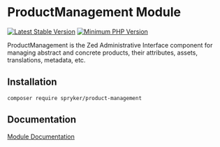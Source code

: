 # ProductManagement Module
[![Latest Stable Version](https://poser.pugx.org/spryker/product-management/v/stable.svg)](https://packagist.org/packages/spryker/product-management)
[![Minimum PHP Version](https://img.shields.io/badge/php-%3E%3D%207.4-8892BF.svg)](https://php.net/)

ProductManagement is the Zed Administrative Interface component for managing abstract and concrete products, their attributes, assets, translations, metadata, etc.

## Installation

```
composer require spryker/product-management
```

## Documentation

[Module Documentation](https://docs.spryker.com)
